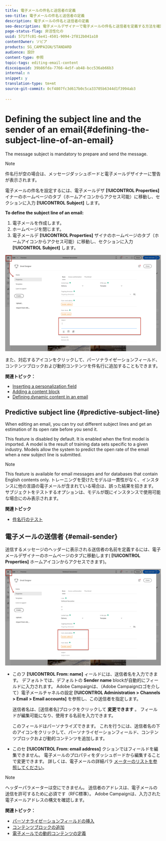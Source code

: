 ```yaml
---
title: 電子メールの件名と送信者の定義
seo-title: 電子メールの件名と送信者の定義
description: 電子メールの件名と送信者の定義
seo-description: 電子メールデザイナーで電子メールの件名と送信者を定義する方法を確認します。
page-status-flag: 非活性化の
uuid: 571ffc01-6e41-4501-9094-2f812b041a10
contentOwner: ソビア
products: SG_CAMPAIGN/STANDARD
audience: 設計
content-type: 参照
topic-tags: editing-email-content
discoiquuid: 39b86fda-7766-4e5f-ab48-bcc536ab66b3
internal: n
snippet: y
translation-type: tm+mt
source-git-commit: 0cf4807fc3d617b0c5ca33705b6344d1f3994ab3

---
```



# Defining the subject line and the sender of an email{#defining-the-subject-line-of-an-email}

The message subject is mandatory to prepare and send the message.

>[!NOTE]
>
>件名行が空の場合は、メッセージダッシュボードと電子メールデザイナーに警告が表示されます。

電子メールの件名を設定するには、電子メールデザ **[!UICONTROL Properties]** イナーのホームページのタブ（ホームアイコンからアクセス可能）に移動し、セクションに入力 **[!UICONTROL Subject]** します。

**To define the subject line of an email:**

1. 電子メールを作成します。
1. ホームページを閉じます。
1. 電子メールデ **[!UICONTROL Properties]** ザイナのホームページのタブ（ホームアイコンからアクセス可能）に移動し、セクションに入力 **[!UICONTROL Subject]** します。

![](assets/email_designer_subject.png)

また、対応するアイコンをクリックして、パーソナライゼーションフィールド、コンテンツブロックおよび動的コンテンツを件名行に追加することもできます。

**関連トピック：**

* [Inserting a personalization field](../../designing/using/personalization.md#inserting-a-personalization-field)
* [Adding a content block](../../designing/using/personalization.md#adding-a-content-block)
* [Defining dynamic content in an email](../../designing/using/personalization.md#defining-dynamic-content-in-an-email)

## Predictive subject line {#predictive-subject-line}

When editing an email, you can try out different subject lines and get an estimation of its open rate before you send it.

This feature is disabled by default. It is enabled when the first model is imported. A model is the result of training data sets specific to a given industry. Models allow the system to predict the open rate of the email when a new subject line is submitted.

>[!NOTE]
>
>This feature is available for email messages and for databases that contain English contents only. トレーニングを受けたモデルは一貫性がなく、インスタンスに他の言語の電子メールが含まれている場合は、誤った結果を招きます。 サブジェクトをテストするオプションは、モデルが既にインスタンスで使用可能な場合にのみ表示されます。

**関連トピック**

* [件名行のテスト](../../sending/using/testing-subject-line-email.md)

## 電子メールの送信者 {#email-sender}

送信するメッセージのヘッダーに表示される送信者の名前を定義するには、電子メールデザイナーのホームページのタブに移動します( **[!UICONTROL Properties]** ホームアイコンからアクセスできます)。

![](assets/delivery_content_edition16.png)

* このフ **[!UICONTROL From: name]** ィールドには、送信者名を入力できます。 デフォルトでは、デフォルトの **Sender name** blockが自動的にフィールドに入力されます。 Adobe Campaignは、（Adobe Campaignロゴを介して）電子メールチャネルの設定 **[!UICONTROL Administration > Channels > Email > Email accounts]** を参照し、この送信者を指定します。

   送信者名は、[送信者名]ブロックをクリックして **変更できます** 。 フィールドが編集可能になり、使用する名前を入力できます。

   このフィールドはパーソナライズできます。 これを行うには、送信者名の下のアイコンをクリックして、パーソナライゼーションフィールド、コンテンツブロックおよび動的コンテンツを追加します。

* このセ **[!UICONTROL From: email address]** クションではフィールドを編集できません。 電子メールのプロパティをダッシュボードから編集することで変更できます。 詳しくは、電子メールの詳細パラ [メーターのリストを参照してください](../../administration/using/configuring-email-channel.md#advanced-parameters)。

>[!NOTE]
>
>ヘッダーパラメーターは空にできません。 送信者のアドレスは、電子メールの送信を許可するために必須です（RFC標準）。 Adobe Campaignは、入力された電子メールアドレスの構文を確認します。

**関連トピック：**

* [パーソナライゼーションフィールドの挿入](../../designing/using/personalization.md#inserting-a-personalization-field)
* [コンテンツブロックの追加](../../designing/using/personalization.md#adding-a-content-block)
* [電子メールでの動的コンテンツの定義](../../designing/using/personalization.md#defining-dynamic-content-in-an-email)